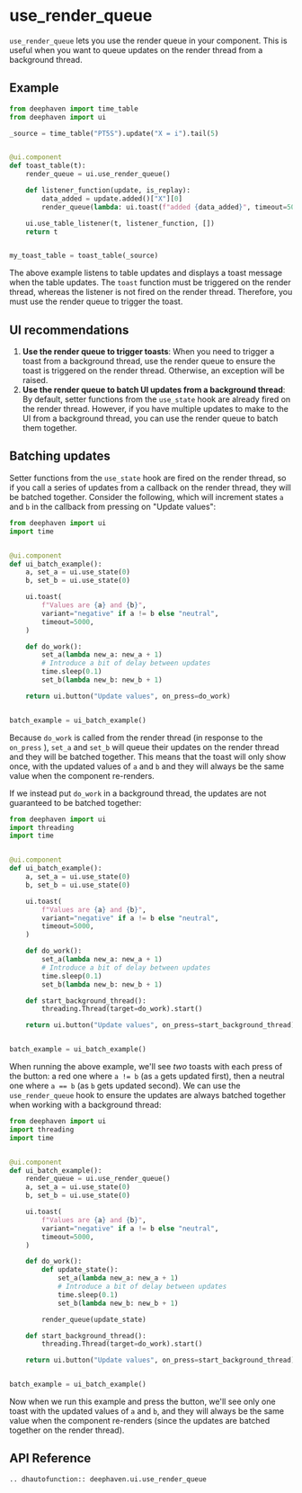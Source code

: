 # use_render_queue

`use_render_queue` lets you use the render queue in your component. This is useful when you want to queue updates on the render thread from a background thread.

## Example

```python
from deephaven import time_table
from deephaven import ui

_source = time_table("PT5S").update("X = i").tail(5)


@ui.component
def toast_table(t):
    render_queue = ui.use_render_queue()

    def listener_function(update, is_replay):
        data_added = update.added()["X"][0]
        render_queue(lambda: ui.toast(f"added {data_added}", timeout=5000))

    ui.use_table_listener(t, listener_function, [])
    return t


my_toast_table = toast_table(_source)
```

The above example listens to table updates and displays a toast message when the table updates. The `toast` function must be triggered on the render thread, whereas the listener is not fired on the render thread. Therefore, you must use the render queue to trigger the toast.

## UI recommendations

1. **Use the render queue to trigger toasts**: When you need to trigger a toast from a background thread, use the render queue to ensure the toast is triggered on the render thread. Otherwise, an exception will be raised.
2. **Use the render queue to batch UI updates from a background thread**: By default, setter functions from the `use_state` hook are already fired on the render thread. However, if you have multiple updates to make to the UI from a background thread, you can use the render queue to batch them together.

## Batching updates

Setter functions from the `use_state` hook are fired on the render thread, so if you call a series of updates from a callback on the render thread, they will be batched together. Consider the following, which will increment states `a` and `b` in the callback from pressing on "Update values":

```python
from deephaven import ui
import time


@ui.component
def ui_batch_example():
    a, set_a = ui.use_state(0)
    b, set_b = ui.use_state(0)

    ui.toast(
        f"Values are {a} and {b}",
        variant="negative" if a != b else "neutral",
        timeout=5000,
    )

    def do_work():
        set_a(lambda new_a: new_a + 1)
        # Introduce a bit of delay between updates
        time.sleep(0.1)
        set_b(lambda new_b: new_b + 1)

    return ui.button("Update values", on_press=do_work)


batch_example = ui_batch_example()
```

Because `do_work` is called from the render thread (in response to the `on_press` ), `set_a` and `set_b` will queue their updates on the render thread and they will be batched together. This means that the toast will only show once, with the updated values of `a` and `b` and they will always be the same value when the component re-renders.

If we instead put `do_work` in a background thread, the updates are not guaranteed to be batched together:

```python
from deephaven import ui
import threading
import time


@ui.component
def ui_batch_example():
    a, set_a = ui.use_state(0)
    b, set_b = ui.use_state(0)

    ui.toast(
        f"Values are {a} and {b}",
        variant="negative" if a != b else "neutral",
        timeout=5000,
    )

    def do_work():
        set_a(lambda new_a: new_a + 1)
        # Introduce a bit of delay between updates
        time.sleep(0.1)
        set_b(lambda new_b: new_b + 1)

    def start_background_thread():
        threading.Thread(target=do_work).start()

    return ui.button("Update values", on_press=start_background_thread)


batch_example = ui_batch_example()
```

When running the above example, we'll see _two_ toasts with each press of the button: a red one where `a != b` (as `a` gets updated first), then a neutral one where `a == b` (as `b` gets updated second). We can use the `use_render_queue` hook to ensure the updates are always batched together when working with a background thread:

```python
from deephaven import ui
import threading
import time


@ui.component
def ui_batch_example():
    render_queue = ui.use_render_queue()
    a, set_a = ui.use_state(0)
    b, set_b = ui.use_state(0)

    ui.toast(
        f"Values are {a} and {b}",
        variant="negative" if a != b else "neutral",
        timeout=5000,
    )

    def do_work():
        def update_state():
            set_a(lambda new_a: new_a + 1)
            # Introduce a bit of delay between updates
            time.sleep(0.1)
            set_b(lambda new_b: new_b + 1)

        render_queue(update_state)

    def start_background_thread():
        threading.Thread(target=do_work).start()

    return ui.button("Update values", on_press=start_background_thread)


batch_example = ui_batch_example()
```

Now when we run this example and press the button, we'll see only one toast with the updated values of `a` and `b`, and they will always be the same value when the component re-renders (since the updates are batched together on the render thread).

## API Reference

```{eval-rst}
.. dhautofunction:: deephaven.ui.use_render_queue
```
